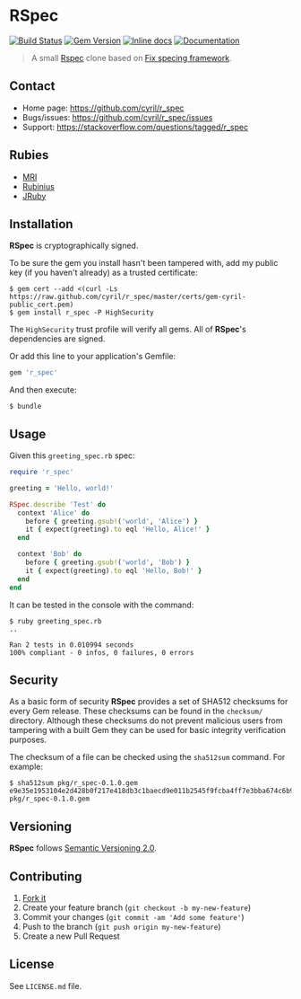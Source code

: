 # RSpec

[![Build Status](https://travis-ci.org/cyril/r_spec.svg?branch=master)][travis]
[![Gem Version](https://badge.fury.io/rb/r_spec.svg)][gem]
[![Inline docs](http://inch-ci.org/github/cyril/r_spec.svg?branch=master)][inchpages]
[![Documentation](http://img.shields.io/:yard-docs-38c800.svg)][rubydoc]

> A small [Rspec](https://github.com/rspec/rspec) clone based on [Fix specing framework](https://github.com/fixrb/fix).

## Contact

* Home page: https://github.com/cyril/r_spec
* Bugs/issues: https://github.com/cyril/r_spec/issues
* Support: https://stackoverflow.com/questions/tagged/r_spec

## Rubies

* [MRI](https://www.ruby-lang.org/)
* [Rubinius](http://rubini.us/)
* [JRuby](http://jruby.org/)

## Installation

__RSpec__ is cryptographically signed.

To be sure the gem you install hasn't been tampered with, add my public key (if you haven't already) as a trusted certificate:

    $ gem cert --add <(curl -Ls https://raw.github.com/cyril/r_spec/master/certs/gem-cyril-public_cert.pem)
    $ gem install r_spec -P HighSecurity

The `HighSecurity` trust profile will verify all gems.  All of __RSpec__'s dependencies are signed.

Or add this line to your application's Gemfile:

```ruby
gem 'r_spec'
```

And then execute:

    $ bundle

## Usage

Given this `greeting_spec.rb` spec:

```ruby
require 'r_spec'

greeting = 'Hello, world!'

RSpec.describe 'Test' do
  context 'Alice' do
    before { greeting.gsub!('world', 'Alice') }
    it { expect(greeting).to eql 'Hello, Alice!' }
  end

  context 'Bob' do
    before { greeting.gsub!('world', 'Bob') }
    it { expect(greeting).to eql 'Hello, Bob!' }
  end
end
```

It can be tested in the console with the command:

    $ ruby greeting_spec.rb
    ..

    Ran 2 tests in 0.010994 seconds
    100% compliant - 0 infos, 0 failures, 0 errors

## Security

As a basic form of security __RSpec__ provides a set of SHA512 checksums for
every Gem release.  These checksums can be found in the `checksum/` directory.
Although these checksums do not prevent malicious users from tampering with a
built Gem they can be used for basic integrity verification purposes.

The checksum of a file can be checked using the `sha512sum` command.  For
example:

    $ sha512sum pkg/r_spec-0.1.0.gem
    e9e35e1953104e2d428b0f217e418db3c1baecd9e011b2545f9fcba4ff7e3bba674c6b928b3d8db842a139cd7cc9806d77ebdc7f710ece4f2aecb343703e2451  pkg/r_spec-0.1.0.gem

## Versioning

__RSpec__ follows [Semantic Versioning 2.0](http://semver.org/).

## Contributing

1. [Fork it](https://github.com/cyril/r_spec/fork)
2. Create your feature branch (`git checkout -b my-new-feature`)
3. Commit your changes (`git commit -am 'Add some feature'`)
4. Push to the branch (`git push origin my-new-feature`)
5. Create a new Pull Request

## License

See `LICENSE.md` file.

[gem]: https://rubygems.org/gems/r_spec
[travis]: https://travis-ci.org/cyril/r_spec
[inchpages]: http://inch-ci.org/github/cyril/r_spec/
[rubydoc]: http://rubydoc.info/gems/r_spec/frames
